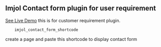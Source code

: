 ## Imjol Contact form plugin for user requirement

[See Live Demo](https://imjol.com/) this is for customer requirement plugin.

```
	imjol_contact_form_shortcode
```

create a page and paste this shortcode to display contact form
